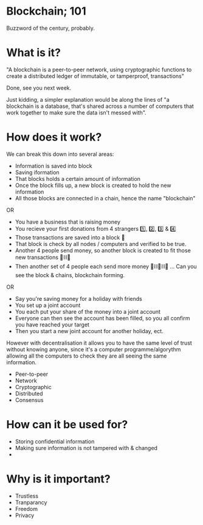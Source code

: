 # Blockchain; 101

Buzzword of the century, probably.

# What is it?

"A blockchain is a peer-to-peer network, using cryptographic functions to create a distributed ledger of immutable, or tamperproof, transactions"

Done, see you next week.

Just kidding, a simpler explanation would be along the lines of "a blockchain is a database, that's shared across a number of computers that work together to make sure the data isn't messed with".

# How does it work?

We can break this down into several areas:

- Information is saved into block 
- Saving iformation
- That blocks holds a certain amount of information
- Once the block fills up, a new block is created to hold the new information
- All those blocks are connected in a chain, hence the name "blockchain"

OR 

- You have a business that is raising money
- You recieve your first donations from 4 strangers 1️⃣, 2️⃣, 3️⃣ & 4️⃣
- Those transactions are saved into a block 🔢
- That block is check by all nodes / computers and verified to be true.
- Another 4 people send money, so another block is created to fit those new transactions 🔢⛓🔢
- Then another set of 4 people each send more money 🔢⛓🔢⛓🔢 ... Can you see the block & chains, blockchain forming.

OR

- Say you're saving money for a holiday with friends
- You set up a joint account
- You each put your share of the money into a joint account
- Everyone can then see the account has been filled, so you all confirm you have reached your target
- Then you start a new joint account for another holiday, ect.

However with decentralisation it allows you to have the same level of trust without knowing anyone, since it's a computer programme/algorythm allowing all the computers to check they are all seeing the same information.

- Peer-to-peer
- Network
- Cryptographic
- Distributed
- Consensus

# How can it be used for?

- Storing confidential information
- Making sure information is not tampered with & changed
- 

# Why is it important?

- Trustless
- Tranparancy
- Freedom
- Privacy
